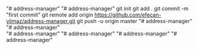 "# address-manager" 
"# address-manager"  git init git add . git commit -m "first commit" git remote add origin https://github.com/efecan-yilmaz/address-manager.git git push -u origin master
"# address-manager"  
"# address-manager"  
"# address-manager" 
"# address-manager" 
"# address-manager" 
"# address-manager" 
